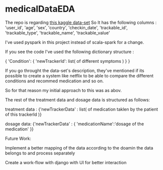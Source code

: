 # medicalDataEDA
The repo is regarding [this kaggle data-set](https://www.kaggle.com/flaredown/flaredown-autoimmune-symptom-tracker)
So It has the following columns :
'user_id', 'age', 'sex', 'country', 'checkin_date', 'trackable_id', 'trackable_type', 'trackable_name', 'trackable_value'

I've used pyspark in this project instead of scala-spark for a change.

If you see the code I've used the following dictionary structure :

{ 'Condition': { 'newTrackerId': list( of different symptoms ) } }

If you go throught the data-set's description, they've mentioned if its possible to create a system like netflix to be able to compare the different conditions and recommed medication and so on.

So for that reason my initial approach to this was as abov.

The rest of the treatment data and dosage data is structured as follows:

treatment data :
{'newTrackerData' : list( of medication taklen by the patient of this trackerId )}

dosage data:
{'newTrackerData' : { 'medicationName':'dosage of the medication' }}

Future Work:

Implement a better mapping of the data according to the doamin the data belongs to and process separately

Create a work-flow with django with UI for better interaction
